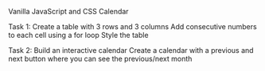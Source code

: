 Vanilla JavaScript and CSS Calendar

Task 1:
Create a table with 3 rows and 3 columns
Add consecutive numbers to each cell using a for loop
Style the table

Task 2:
Build an interactive calendar
Create a calendar with a previous and next button where you can see the previous/next month

